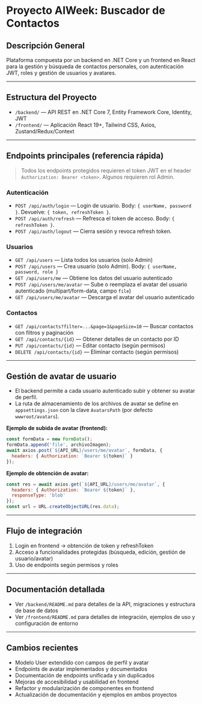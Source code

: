 # Proyecto AIWeek: Buscador de Contactos

## Descripción General

Plataforma compuesta por un backend en .NET Core y un frontend en React para la gestión y búsqueda de contactos personales, con autenticación JWT, roles y gestión de usuarios y avatares.

---

## Estructura del Proyecto

- `/backend/` — API REST en .NET Core 7, Entity Framework Core, Identity, JWT
- `/frontend/` — Aplicación React 19+, Tailwind CSS, Axios, Zustand/Redux/Context

---

## Endpoints principales (referencia rápida)

> Todos los endpoints protegidos requieren el token JWT en el header `Authorization: Bearer <token>`. Algunos requieren rol Admin.

### Autenticación
- `POST /api/auth/login` — Login de usuario. Body: `{ userName, password }`. Devuelve: `{ token, refreshToken }`.
- `POST /api/auth/refresh` — Refresca el token de acceso. Body: `{ refreshToken }`.
- `POST /api/auth/logout` — Cierra sesión y revoca refresh token.

### Usuarios
- `GET /api/users` — Lista todos los usuarios (solo Admin)
- `POST /api/users` — Crea usuario (solo Admin). Body: `{ userName, password, role }`
- `GET /api/users/me` — Obtiene los datos del usuario autenticado
- `POST /api/users/me/avatar` — Sube o reemplaza el avatar del usuario autenticado (multipart/form-data, campo `file`)
- `GET /api/users/me/avatar` — Descarga el avatar del usuario autenticado

### Contactos
- `GET /api/contacts?filter=...&page=1&pageSize=10` — Buscar contactos con filtros y paginación
- `GET /api/contacts/{id}` — Obtener detalles de un contacto por ID
- `PUT /api/contacts/{id}` — Editar contacto (según permisos)
- `DELETE /api/contacts/{id}` — Eliminar contacto (según permisos)

---

## Gestión de avatar de usuario

- El backend permite a cada usuario autenticado subir y obtener su avatar de perfil.
- La ruta de almacenamiento de los archivos de avatar se define en `appsettings.json` con la clave `AvatarsPath` (por defecto `wwwroot/avatars`).

**Ejemplo de subida de avatar (frontend):**
```js
const formData = new FormData();
formData.append('file', archivoImagen);
await axios.post(`${API_URL}/users/me/avatar`, formData, {
  headers: { Authorization: `Bearer ${token}` }
});
```

**Ejemplo de obtención de avatar:**
```js
const res = await axios.get(`${API_URL}/users/me/avatar`, {
  headers: { Authorization: `Bearer ${token}` },
  responseType: 'blob'
});
const url = URL.createObjectURL(res.data);
```

---

## Flujo de integración

1. Login en frontend → obtención de token y refreshToken
2. Acceso a funcionalidades protegidas (búsqueda, edición, gestión de usuario/avatar)
3. Uso de endpoints según permisos y roles

---

## Documentación detallada

- Ver `/backend/README.md` para detalles de la API, migraciones y estructura de base de datos
- Ver `/frontend/README.md` para detalles de integración, ejemplos de uso y configuración de entorno

---

## Cambios recientes

- Modelo User extendido con campos de perfil y avatar
- Endpoints de avatar implementados y documentados
- Documentación de endpoints unificada y sin duplicados
- Mejoras de accesibilidad y usabilidad en frontend
- Refactor y modularización de componentes en frontend
- Actualización de documentación y ejemplos en ambos proyectos
